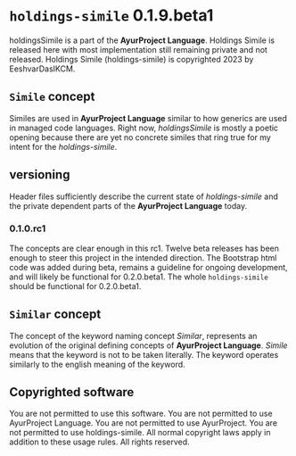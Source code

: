 <!--
Created by EeshvarDasIKCM on 8/8/2023.
Copyright 2023 EeshvarDasIKCM (Erik Douglas Ward, eeshvardasikcm, Eeshvar Das)
No use, As-Is-Software.
Build Errors are present as warning in commit comments. This software is not meant for your use.
There has been zero production use to date.
There is zero revenue to date.
-->
# `holdings-simile` 0.1.9.beta1
holdingsSimile is a part of the <b>AyurProject Language</b>. Holdings Simile is released here with most implementation still remaining private and not released. Holdings Simile (holdings-simile) is copyrighted 2023 by EeshvarDasIKCM.
## `Simile` concept
Similes are used in <b>AyurProject Language</b> similar to how generics are used in managed code languages. Right now, <i>holdingsSimile</i> is mostly a poetic opening because there are yet no concrete similes that ring true for my intent for the <i>holdings-simile</i>.
## versioning
Header files sufficiently describe the current state of <i>holdings-simile</i> and the private dependent parts of the <b>AyurProject Language</b> today.
### 0.1.0.rc1
The concepts are clear enough in this rc1. Twelve beta releases has been enough to steer this project in the intended direction. The Bootstrap html code was added during beta, remains a guideline for ongoing development, and will likely be functional for 0.2.0.beta1. The whole `holdings-simile` should be functional for 0.2.0.beta1. 
## `Similar` concept
The concept of the keyword naming concept <i>Similar</i>, represents an evolution of the original defining concepts of <b>AyurProject Language</b>. <i>Simile</i> means that the keyword is not to be taken literally. The keyword operates similarly to the english meaning of the keyword.  
## Copyrighted software
You are not permitted to use this software. You are not permitted to use AyurProject Language. You are not permitted to use AyurProject. You are not permitted to use holdings-simile. All normal copyright laws apply in addition to these usage rules. All rights reserved.
